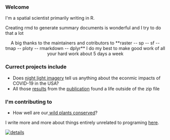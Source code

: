### Welcome
I'm a spatial scientist primarily writing in R. 

Creating rmd to generate summary documents is wonderful and I try to do that a lot

<center> 
A big thanks to the maintainers and cotributors to 
**raster -- sp -- sf -- tmap -- ploty -- rmarkdown -- dplyr** 
I do my best to make good work of all your hard work about 5 days a week
</center>


### Currect projects include 
- Does [night light imagery](https://github.com/dcarver1/covidNightLights) tell us anything about the econmic impacts of COVID-19 in the USA?
- All those [results](https://dcarver1.github.io/cwrUSA_maps/) from the [publication](https://www.pnas.org/content/117/52/33351) found a life outside of the zip file

### I'm contributing to 
- How well are our[ wild plants conserved](https://github.com/CIAT-DAPA/GapAnalysis)? 

I write more and more about things entirely unrelated to programing [here](https://carverd.com).


[![details](https://github-readme-stats.vercel.app/api?username=dcarver1)](https://github.com/anuraghazra/github-readme-stats)

<!--
**dcarver1/dcarver1** is a ✨ _special_ ✨ repository because its `README.md` (this file) appears on your GitHub profile.

Here are some ideas to get you started:

- 🔭 I’m currently working on ...
- 🌱 I’m currently learning ...
- 👯 I’m looking to collaborate on ...
- 🤔 I’m looking for help with ...
- 💬 Ask me about ...
- 📫 How to reach me: ...
- 😄 Pronouns: ...
- ⚡ Fun fact: ...
-->
